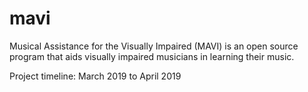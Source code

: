 # mavi
Musical Assistance for the Visually Impaired (MAVI) is an open source program that aids visually impaired musicians in learning their music.

Project timeline: March 2019 to April 2019
